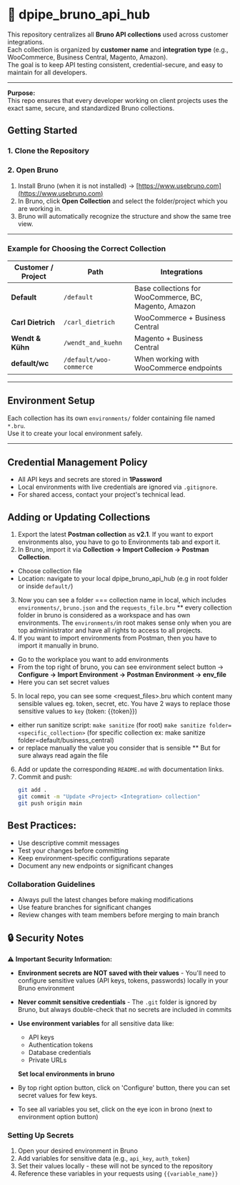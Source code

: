# 🐶 dpipe_bruno_api_hub

This repository centralizes all **Bruno API collections** used across customer integrations.  
Each collection is organized by **customer name** and **integration type** (e.g., WooCommerce, Business Central, Magento, Amazon).  
The goal is to keep API testing consistent, credential-secure, and easy to maintain for all developers.

---
**Purpose:**  
This repo ensures that every developer working on client projects uses the exact same, secure, and standardized Bruno collections.

## Getting Started

### 1. Clone the Repository
### 2. Open Bruno

1. Install Bruno (when it is not installed) → [https://www.usebruno.com](https://www.usebruno.com)
2. In Bruno, click **Open Collection** and select the folder/project which you are working in.
3. Bruno will automatically recognize the structure and show the same tree view.

---

### Example for Choosing the Correct Collection

| Customer / Project | Path                     | Integrations                                          |
| ------------------ | -------------------------| ----------------------------------------------------- |
| **Default**        | `/default`               | Base collections for WooCommerce, BC, Magento, Amazon |
| **Carl Dietrich**  | `/carl_dietrich`         | WooCommerce + Business Central                        |
| **Wendt & Kühn**   | `/wendt_and_kuehn`       | Magento + Business Central                            |
| **default/wc**     | `/default/woo-commerce`  | When working with WooCommerce endpoints               |
---

## Environment Setup

Each collection has its own `environments/` folder containing file named `*.bru`.  
Use it to create your local environment safely.

---

## Credential Management Policy

- All API keys and secrets are stored in **1Password** 
- Local environments with live credentials are ignored via `.gitignore`.
- For shared access, contact your project's technical lead.

## Adding or Updating Collections

1. Export the latest **Postman collection** as **v2.1**. If you want to export environments also, you have to go to Environments tab and export it.
2. In Bruno, import it via **Collection → Import Collecion → Postman Collection**.
- Choose collection file
- Location: navigate to your local dpipe_bruno_api_hub (e.g in root folder or inside `default/`)
3. Now you can see a folder === collection name in local, which includes `environments/`, `bruno.json` and the `requests_file.bru` 
** every collection folder in bruno is considered as a workspace and has own environments. The `environments/`in root makes sense only when you are top admininistrator and have all rights to access to all projects.
4. If you want to import environments from Postman, then you have to import it manually in bruno.
- Go to the workplace you want to add environments
- From the top right of bruno, you can see environment select button -> **Configure -> Import Environment -> Postman Environment -> env_file**
- Here you can set secret values
5. In local repo, you can see some <request_files>.bru which content many sensible values eg. token, secret, etc. You have 2 ways to replace those sensitive values to `key` (token: {{token}})
- either run sanitize script:
`make sanitize` (for root)
`make sanitize folder=<specific_collection>` (for specific collection ex: make sanitize folder=default/business_central)
- or replace manually the value you consider that is sensible
** But for sure always read again the file
6. Add or update the corresponding `README.md` with documentation links.
7. Commit and push:
   ```bash
   git add .
   git commit -m "Update <Project> <Integration> collection"
   git push origin main
   ```

## **Best Practices:**
   - Use descriptive commit messages
   - Test your changes before committing
   - Keep environment-specific configurations separate
   - Document any new endpoints or significant changes

### Collaboration Guidelines
- Always pull the latest changes before making modifications
- Use feature branches for significant changes
- Review changes with team members before merging to main branch

## 🔒 Security Notes
⚠️ **Important Security Information:**
- **Environment secrets are NOT saved with their values** - You'll need to configure sensitive values (API keys, tokens, passwords) locally in your Bruno environment
- **Never commit sensitive credentials** - The `.git` folder is ignored by Bruno, but always double-check that no secrets are included in commits
- **Use environment variables** for all sensitive data like:
  - API keys
  - Authentication tokens
  - Database credentials
  - Private URLs

  **Set local environments in bruno** 
- By top right option button, click on 'Configure' button, there you can set secret values for few keys.
- To see all variables you set, click on the eye icon in brono (next to environment option button)

### Setting Up Secrets
1. Open your desired environment in Bruno
2. Add variables for sensitive data (e.g., `api_key`, `auth_token`)
3. Set their values locally - these will not be synced to the repository
4. Reference these variables in your requests using `{{variable_name}}`
